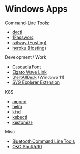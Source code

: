 # Windows Apps

Command-Line Tools:

- [doctl](https://github.com/digitalocean/doctl/releases/latest)
- [1Password](https://developer.1password.com/docs/cli/get-started#install)
- [railway (Hosting)](https://github.com/railwayapp/cli/releases/latest)
- [heroku (Hosting)](https://devcenter.heroku.com/articles/heroku-cli#tarballs)

Development / Work

- [Cascadia Font](https://github.com/microsoft/cascadia-code)
- [Elgato Wave Link](https://www.elgato.com/en/downloads)
- [StartAllBack](https://www.startallback.com/) (Windows 11)
- [SVG Explorer Extension](https://github.com/maphew/svg-explorer-extension/releases)

K8S

- [argocd](https://github.com/argoproj/argo-cd/releases/latest)
- [helm](https://helm.sh/docs/intro/install/)
- [kind](https://kind.sigs.k8s.io/docs/user/quick-start/#installing-from-release-binaries)
- [kubectl](https://kubernetes.io/docs/tasks/tools/install-kubectl-windows/)
- [kustomize](https://kubectl.docs.kubernetes.io/installation/kustomize/binaries/)

Misc

- [Bluetooth Command Line Tools](https://bluetoothinstaller.com/bluetooth-command-line-tools)
- [O&O ShutUp10](https://www.oo-software.com/de/shutup10)
